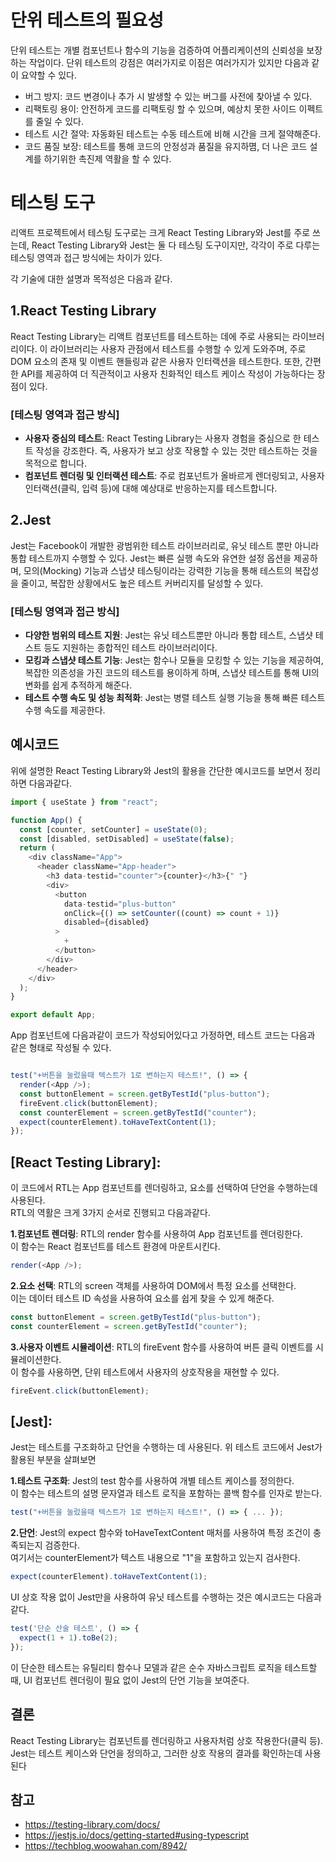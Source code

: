 # 단위 테스트의 필요성 

단위 테스트는 개별 컴포넌트나 함수의 기능을 검증하여 어플리케이션의 신뢰성을 보장하는 작업이다.
단위 테스트의 강점은 여러가지로 이점은 여러가지가 있지만 다음과 같이 요약할 수 있다.

* 버그 방지: 코드 변경이나 추가 시 발생할 수 있는 버그를 사전에 찾아낼 수 있다.
* 리팩토링 용이: 안전하게 코드를 리팩토링 할 수 있으며, 예상치 못한 사이드 이펙트를 줄일 수 있다.
* 테스트 시간 절약: 자동화된 테스트는 수동 테스트에 비해 시간을 크게 절약해준다.
* 코드 품질 보장: 테스트를 통해 코드의 안정성과 품질을 유지하몀, 더 나은 코드 설계를 하기위한 촉진제 역활을 할 수 있다.

# 테스팅 도구

리액트 프로젝트에서 테스팅 도구로는 크게 React Testing Library와 Jest를 주로 쓰는데, 
React Testing Library와 Jest는 둘 다 테스팅 도구이지만, 각각이 주로 다루는 테스팅 영역과 접근 방식에는 차이가 있다.

각 기술에 대한 설명과 목적성은 다음과 같다. 

## 1.React Testing Library
React Testing Library는 리액트 컴포넌트를 테스트하는 데에 주로 사용되는 라이브러리이다. 
이 라이브러리는 사용자 관점에서 테스트를 수행할 수 있게 도와주며, 주로 DOM 요소의 존재 및 이벤트 핸들링과 같은 사용자 인터랙션을 테스트한다. 
또한, 간편한 API를 제공하여 더 직관적이고 사용자 친화적인 테스트 케이스 작성이 가능하다는 장점이 있다.

### [테스팅 영역과 접근 방식]

* <strong>사용자 중심의 테스트</strong>: React Testing Library는 사용자 경험을 중심으로 한 테스트 작성을 강조한다. 즉, 사용자가 보고 상호 작용할 수 있는 것만 테스트하는 것을 목적으로 합니다.
* <strong>컴포넌트 렌더링 및 인터랙션 테스트</strong>: 주로 컴포넌트가 올바르게 렌더링되고, 사용자 인터랙션(클릭, 입력 등)에 대해 예상대로 반응하는지를 테스트합니다.

## 2.Jest
Jest는 Facebook이 개발한 광범위한 테스트 라이브러리로, 유닛 테스트 뿐만 아니라 통합 테스트까지 수행할 수 있다.
Jest는 빠른 실행 속도와 유연한 설정 옵션을 제공하며, 모의(Mocking) 기능과 스냅샷 테스팅이라는 강력한 기능을 통해 테스트의 복잡성을 줄이고, 복잡한 상황에서도 높은 테스트 커버리지를 달성할 수 있다.

### [테스팅 영역과 접근 방식]

* <strong>다양한 범위의 테스트 지원</strong>: Jest는 유닛 테스트뿐만 아니라 통합 테스트, 스냅샷 테스트 등도 지원하는 종합적인 테스트 라이브러리이다.
* <strong>모킹과 스냅샷 테스트 기능</strong>: Jest는 함수나 모듈을 모킹할 수 있는 기능을 제공하여, 복잡한 의존성을 가진 코드의 테스트를 용이하게 하며, 스냅샷 테스트를 통해 UI의 변화를 쉽게 추적하게 해준다.
* <strong>테스트 수행 속도 및 성능 최적화</strong>: Jest는 병렬 테스트 실행 기능을 통해 빠른 테스트 수행 속도를 제공한다.

## 예시코드

위에 설명한 React Testing Library와 Jest의 활용을 간단한 예시코드를 보면서 정리하면 다음과같다. 

```javascript
import { useState } from "react";

function App() {
  const [counter, setCounter] = useState(0);
  const [disabled, setDisabled] = useState(false);
  return (
    <div className="App">
      <header className="App-header">
        <h3 data-testid="counter">{counter}</h3>{" "}
        <div>
          <button
            data-testid="plus-button"
            onClick={() => setCounter((count) => count + 1)}
            disabled={disabled}
          >
            +
          </button>
        </div>
      </header>
    </div>
  );
}

export default App;
```

App 컴포넌트에 다음과같이 코드가 작성되어있다고 가정하면,
테스트 코드는 다음과 같은 형태로 작성될 수 있다.

```javascript

test("+버튼을 눌렀을때 텍스트가 1로 변하는지 테스트!", () => {
  render(<App />);
  const buttonElement = screen.getByTestId("plus-button");
  fireEvent.click(buttonElement);
  const counterElement = screen.getByTestId("counter");
  expect(counterElement).toHaveTextContent(1); 
});
```

## [React Testing Library]:
이 코드에서 RTL는 App 컴포넌트를 렌더링하고, 요소를 선택하여 단언을 수행하는데 사용된다.<br/>
RTL의 역활은 크게 3가지 순서로 진행되고 다음과같다.

<strong>1.컴포넌트 렌더링</strong>: RTL의 render 함수를 사용하여 App 컴포넌트를 렌더링한다.<br/>
이 함수는 React 컴포넌트를 테스트 환경에 마운트시킨다.
  
```javascript
render(<App />);
```

<strong>2.요소 선택</strong>: RTL의 screen 객체를 사용하여 DOM에서 특정 요소를 선택한다.<br/> 
이는 데이터 테스트 ID 속성을 사용하여 요소를 쉽게 찾을 수 있게 해준다.
  
```javascript
const buttonElement = screen.getByTestId("plus-button");
const counterElement = screen.getByTestId("counter");
```

<strong>3.사용자 이벤트 시뮬레이션</strong>: RTL의 fireEvent 함수를 사용하여 버튼 클릭 이벤트를 시뮬레이션한다.<br/>
이 함수를 사용하면, 단위 테스트에서 사용자의 상호작용을 재현할 수 있다.
  
```javascript
fireEvent.click(buttonElement);
```

## [Jest]:
Jest는 테스트를 구조화하고 단언을 수행하는 데 사용된다. 위 테스트 코드에서 Jest가 활용된 부분을 살펴보면

<strong>1.테스트 구조화</strong>: Jest의 test 함수를 사용하여 개별 테스트 케이스를 정의한다. <br/>
이 함수는 테스트의 설명 문자열과 테스트 로직을 포함하는 콜백 함수를 인자로 받는다.
  
```javascript
test("+버튼을 눌렀을때 텍스트가 1로 변하는지 테스트!", () => { ... });
```

<strong>2.단언</strong>:  Jest의 expect 함수와 toHaveTextContent 매처를 사용하여 특정 조건이 충족되는지 검증한다. <br/>
여기서는 counterElement가 텍스트 내용으로 "1"을 포함하고 있는지 검사한다.
  
```javascript
expect(counterElement).toHaveTextContent(1);
```

UI 상호 작용 없이 Jest만을 사용하여 유닛 테스트를 수행하는 것은 예시코드는 다음과 같다.

```javascript
test('단순 산술 테스트', () => {
  expect(1 + 1).toBe(2);
});
```

이 단순한 테스트는 유틸리티 함수나 모델과 같은 순수 자바스크립트 로직을 테스트할 때, UI 컴포넌트 렌더링이 필요 없이 Jest의 단언 기능을 보여준다.

## 결론 

React Testing Library는 컴포넌트를 렌더링하고 사용자처럼 상호 작용한다(클릭 등).<br/>
Jest는 테스트 케이스와 단언을 정의하고, 그러한 상호 작용의 결과를 확인하는데 사용된다

## 참고
* https://testing-library.com/docs/
* https://jestjs.io/docs/getting-started#using-typescript
* https://techblog.woowahan.com/8942/
